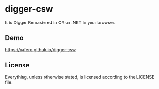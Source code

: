 # digger-csw
It is Digger Remastered in C# on .NET in your browser.

## Demo
https://xafero.github.io/digger-csw

## License
Everything, unless otherwise stated, is licensed according to the LICENSE file.
